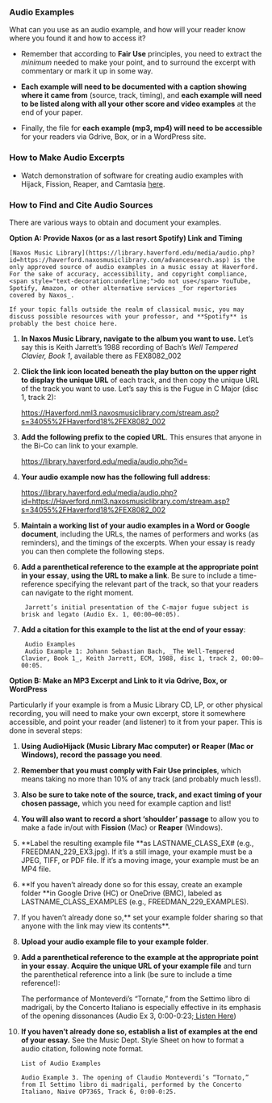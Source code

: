 ### Audio Examples

What can you use as an audio example, and how will your reader know where you found it and how to access it?  

* Remember that according to **Fair Use** principles, you need to extract the _minimum_ needed to make your point, and to surround the excerpt with commentary or mark it up in some way.

* **Each example will need to be documented with a caption showing where it came from** (source, track, timing), and **each example will need to be listed along with all your other score and video examples** at the end of your paper.

* Finally, the file for **each example (mp3, mp4) will need to be accessible** for your readers via Gdrive, Box, or in a WordPress site.

### How to Make Audio Excerpts

* Watch demonstration of software for creating audio examples with Hijack, Fission, Reaper, and Camtasia [here](https://haverford.app.box.com/file/934628633661?s=rx573ab4v3j5yolf6zmu6tnnik371m7f).

### How to Find and Cite Audio Sources

There are various ways to obtain and document your examples.

**Option A:  Provide Naxos (or as a last resort Spotify) Link and Timing**

    [Naxos Music Library](https://library.haverford.edu/media/audio.php?id=https://haverford.naxosmusiclibrary.com/advancesearch.asp) is the only approved source of audio examples in a music essay at Haverford. For the sake of accuracy, accessibility, and copyright compliance, <span style="text-decoration:underline;">do not use</span> YouTube, Spotify, Amazon, or other alternative services _for repertories covered by Naxos_. 

    If your topic falls outside the realm of classical music, you may discuss possible resources with your professor, and **Spotify** is probably the best choice here.

1. **In Naxos Music Library, navigate to the album you want to use.** Let’s say this is Keith Jarrett’s 1988 recording of Bach’s _Well Tempered Clavier, Book 1_, available there as FEX8082_002
2. **Click the link icon located beneath the play button on the upper right to display the unique URL** of each track, and then copy the unique URL of the track you want to use. Let’s say this is the Fugue in C Major (disc 1, track 2):

    https://Haverford.nml3.naxosmusiclibrary.com/stream.asp?s=34055%2FHaverford18%2FEX8082_002

3. **Add the following prefix to the copied URL**. This ensures that anyone in the Bi-Co can link to your example.

    https://library.haverford.edu/media/audio.php?id= 

4. **Your audio example now has the following full address**: 

    https://library.haverford.edu/media/audio.php?id=https://Haverford.nml3.naxosmusiclibrary.com/stream.asp?s=34055%2FHaverford18%2FEX8082_002

5. **Maintain a working list of your audio examples in a Word or Google document**, including the URLs, the names of performers and works (as reminders), and the timings of the excerpts. When your essay is ready you can then complete the following steps.  
6. **Add a parenthetical reference to the example at the appropriate point in your essay**, **using the URL to make a link**. Be sure to include a time-reference specifying the relevant part of the track, so that your readers can navigate to the right moment.

        Jarrett’s initial presentation of the C-major fugue subject is brisk and legato (Audio Ex. 1, 00:00–00:05). 

7. **Add a citation for this example to the list at the end of your essay**:

        Audio Examples
        Audio Example 1: Johann Sebastian Bach, _The Well-Tempered Clavier, Book 1_, Keith Jarrett, ECM, 1988, disc 1, track 2, 00:00–00:05.

**Option B:  Make an MP3 Excerpt and Link to it via Gdrive, Box, or WordPress**

Particularly if your example is from a Music Library CD, LP, or other physical recording, you will need to make your own excerpt, store it somewhere accessible, and point your reader (and listener) to it from your paper. This is done in several steps:

1. **Using AudioHijack (Music Library Mac computer) or Reaper (Mac or Windows), record the passage you need**.  
2. **Remember that you must comply with Fair Use principles**, which means taking no more than 10% of any track (and probably much less!).
3. **Also be sure to take note of the source, track, and exact timing of your chosen passage,** which you need for example caption and list!
4. **You will also want to record a short ‘shoulder’ passage** to allow you to make a fade in/out with **Fission** (Mac) or **Reaper** (Windows).
5. **Label the resulting example file **as LASTNAME_CLASS_EX# (e.g., FREEDMAN_229_EX3.jpg). If it’s a still image, your example must be a JPEG, TIFF, or PDF file. If it’s a moving image, your example must be an MP4 file.
6. **If you haven’t already done so for this essay, create an example folder **in Google Drive (HC) or OneDrive (BMC), labeled as LASTNAME_CLASS_EXAMPLES (e.g., FREEDMAN_229_EXAMPLES).
7. If you haven’t already done so,** set your example folder sharing so that anyone with the link may view its contents**.
8. **Upload your audio example file to your example folder**.
9. **Add a parenthetical reference to the example at the appropriate point in your essay**. **Acquire the unique URL of your example file** and turn the parenthetical reference into a link (be sure to include a time reference!):

      The performance of Monteverdi’s “Tornate,” from the Settimo libro di madrigali, by the Concerto Italiano is especially effective in its emphasis of the opening dissonances (Audio Ex 3, 0:00-0:23;[ Listen Here](https://drive.google.com/file/d/173MegiokvrvqZNDa2J9tscAsngZea8cA/view?usp=share_link))

10. **If you haven’t already done so, establish a list of examples at the end of your essay.** See the Music Dept. Style Sheet on how to format a audio citation, following note format. 

        List of Audio Examples

        Audio Example 3. The opening of Claudio Monteverdi’s “Tornato,” from Il Settimo libro di madrigali, performed by the Concerto Italiano, Naive OP7365, Track 6, 0:00-0:25.
